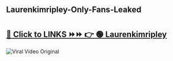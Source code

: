 
 ## Laurenkimripley-Only-Fans-Leaked

# <h2><a href="https://clipsfans.com/Laurenkimripley&ref=git">🔗 Click to LINKS ⏩⏩ 👉 🟢 Laurenkimripley </a></h2>

<a href="https://clipsfans.com/Laurenkimripley&ref=git" rel="nofollow" data-target="animated-image.originalLink"><img src="https://i.ibb.co.com/xMMVF88/686577567.gif" alt="Viral Video Original" style="max-width: 100%; display: inline-block;" data-target="animated-image.originalImage"></a>
